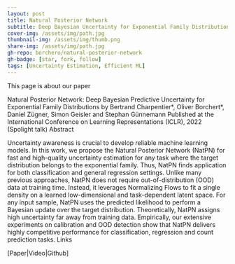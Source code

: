 ```yaml
---
layout: post
title: Natural Posterior Network
subtitle: Deep Bayesian Uncertainty for Exponential Family Distributions - ICLR 2022
cover-img: /assets/img/path.jpg
thumbnail-img: /assets/img/thumb.png
share-img: /assets/img/path.jpg
gh-repo: borchero/natural-posterior-network
gh-badge: [star, fork, follow]
tags: [Uncertainty Estimation, Efficient ML]
---
```


This page is about our paper

Natural Posterior Network: Deep Bayesian Predictive Uncertainty for Exponential Family Distributions
by Bertrand Charpentier*, Oliver Borchert*, Daniel Zügner, Simon Geisler and Stephan Günnemann
Published at the International Conference on Learning Representations (ICLR), 2022 (Spolight talk)
Abstract

Uncertainty awareness is crucial to develop reliable machine learning models. In this work, we propose the Natural Posterior Network (NatPN) for fast and high-quality uncertainty estimation for any task where the target distribution belongs to the exponential family. Thus, NatPN finds application for both classification and general regression settings. Unlike many previous approaches, NatPN does not require out-of-distribution (OOD) data at training time. Instead, it leverages Normalizing Flows to fit a single density on a learned low-dimensional and task-dependent latent space. For any input sample, NatPN uses the predicted likelihood to perform a Bayesian update over the target distribution. Theoretically, NatPN assigns high uncertainty far away from training data. Empirically, our extensive experiments on calibration and OOD detection show that NatPN delivers highly competitive performance for classification, regression and count prediction tasks.
Links

[Paper|Video|Github]
